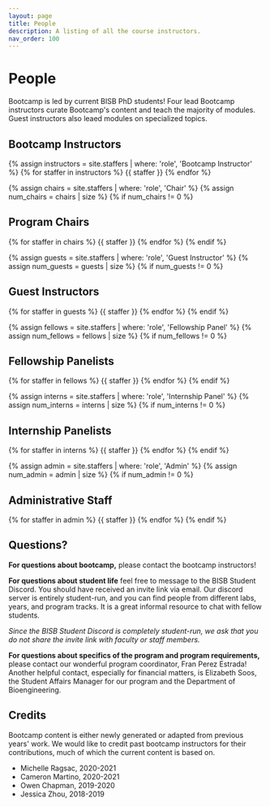 ```yaml
---
layout: page
title: People
description: A listing of all the course instructors.
nav_order: 100
---
```


# People

Bootcamp is led by current BISB PhD students! Four lead Bootcamp instructors curate Bootcamp's content and teach the majority of modules. Guest instructors also leaed modules on specialized topics.

## Bootcamp Instructors

{% assign instructors = site.staffers | where: 'role', 'Bootcamp Instructor' %}
{% for staffer in instructors %}
{{ staffer }}
{% endfor %}

<!-- only print next section if these ppl exist -->
{% assign chairs = site.staffers | where: 'role', 'Chair' %}
{% assign num_chairs = chairs | size %}
{% if num_chairs != 0 %}

## Program Chairs

{% for staffer in chairs %}
{{ staffer }}
{% endfor %}
{% endif %}

<!-- only print next section if these ppl exist -->
{% assign guests = site.staffers | where: 'role', 'Guest Instructor' %}
{% assign num_guests = guests | size %}
{% if num_guests != 0 %}

## Guest Instructors

{% for staffer in guests %}
{{ staffer }}
{% endfor %}
{% endif %}

<!-- only print next section if these ppl exist -->
{% assign fellows = site.staffers | where: 'role', 'Fellowship Panel' %}
{% assign num_fellows = fellows | size %}
{% if num_fellows != 0 %}

## Fellowship Panelists

{% for staffer in fellows %}
{{ staffer }}
{% endfor %}
{% endif %}

<!-- only print next section if these ppl exist -->
{% assign interns = site.staffers | where: 'role', 'Internship Panel' %}
{% assign num_interns = interns | size %}
{% if num_interns != 0 %}

## Internship Panelists

{% for staffer in interns %}
{{ staffer }}
{% endfor %}
{% endif %}

<!-- only print next section if these ppl exist -->
{% assign admin = site.staffers | where: 'role', 'Admin' %}
{% assign num_admin = admin | size %}
{% if num_admin != 0 %}

## Administrative Staff

{% for staffer in admin %}
{{ staffer }}
{% endfor %}
{% endif %}

## Questions?

**For questions about bootcamp,** please contact the bootcamp instructors!

**For questions about student life** feel free to message to the BISB Student Discord. You should have received an invite link via email. Our discord server is entirely student-run, and you can find people from different labs, years, and program tracks. It is a great informal resource to chat with fellow students.

*Since the BISB Student Discord is completely student-run, we ask that you do not share the invite link with faculty or staff members.*

**For questions about specifics of the program and program requirements,** please contact our wonderful program coordinator, Fran Perez Estrada! Another helpful contact, especially for financial matters, is Elizabeth Soos, the Student Affairs Manager for our program and the Department of Bioengineering.

## Credits

Bootcamp content is either newly generated or adapted from previous years' work. We would like to credit past bootcamp instructors for their contributions, much of which the current content is based on.

- Michelle Ragsac, 2020-2021
- Cameron Martino, 2020-2021
- Owen Chapman, 2019-2020
- Jessica Zhou, 2018-2019
